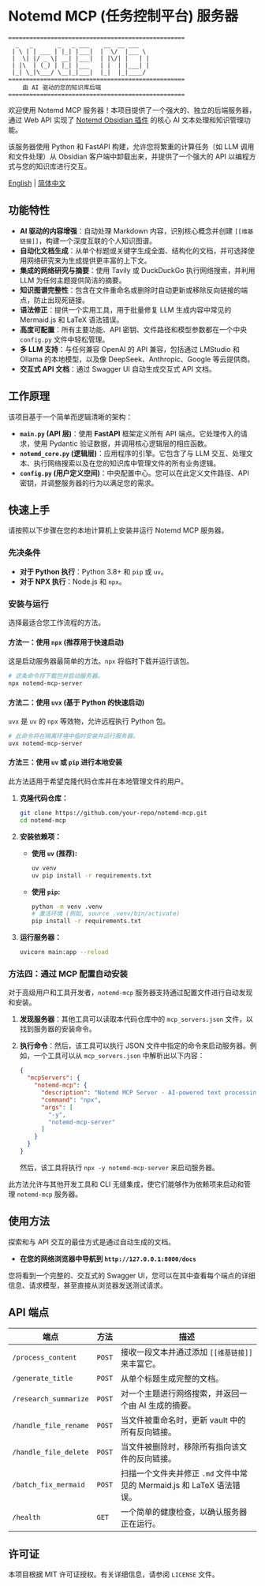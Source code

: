 # Notemd MCP (任务控制平台) 服务器

```
==================================================
  _   _       _   _ ___    __  __ ___
 | \ | | ___ | |_| |___|  |  \/  |___ \
 |  \| |/ _ \| __| |___|  | |\/| |   | |
 | |\  | (_) | |_| |___   | |  | |___| |
 |_| \_|\___/ \__|_|___|  |_|  |_|____/
==================================================
    由 AI 驱动的您的知识库后端
==================================================
```

欢迎使用 Notemd MCP 服务器！本项目提供了一个强大的、独立的后端服务器，通过 Web API 实现了 [Notemd Obsidian 插件](https://github.com/Jacobinwwey/obsidian-NotEMD) 的核心 AI 文本处理和知识管理功能。

该服务器使用 Python 和 FastAPI 构建，允许您将繁重的计算任务（如 LLM 调用和文件处理）从 Obsidian 客户端中卸载出来，并提供了一个强大的 API 以编程方式与您的知识库进行交互。

[English](./README.md) | [简体中文](./README_zh.md)

## 功能特性

-   **AI 驱动的内容增强**：自动处理 Markdown 内容，识别核心概念并创建 `[[维基链接]]`，构建一个深度互联的个人知识图谱。
-   **自动化文档生成**：从单个标题或关键字生成全面、结构化的文档，并可选择使用网络研究来为生成提供更丰富的上下文。
-   **集成的网络研究与摘要**：使用 Tavily 或 DuckDuckGo 执行网络搜索，并利用 LLM 为任何主题提供简洁的摘要。
-   **知识图谱完整性**：包含在文件重命名或删除时自动更新或移除反向链接的端点，防止出现死链接。
-   **语法修正**：提供一个实用工具，用于批量修复 LLM 生成内容中常见的 Mermaid.js 和 LaTeX 语法错误。
-   **高度可配置**：所有主要功能、API 密钥、文件路径和模型参数都在一个中央 `config.py` 文件中轻松管理。
-   **多 LLM 支持**：与任何兼容 OpenAI 的 API 兼容，包括通过 LMStudio 和 Ollama 的本地模型，以及像 DeepSeek、Anthropic、Google 等云提供商。
-   **交互式 API 文档**：通过 Swagger UI 自动生成交互式 API 文档。

## 工作原理

该项目基于一个简单而逻辑清晰的架构：

-   **`main.py` (API 层)**：使用 **FastAPI** 框架定义所有 API 端点。它处理传入的请求，使用 Pydantic 验证数据，并调用核心逻辑层的相应函数。
-   **`notemd_core.py` (逻辑层)**：应用程序的引擎。它包含了与 LLM 交互、处理文本、执行网络搜索以及在您的知识库中管理文件的所有业务逻辑。
-   **`config.py` (用户定义空间)**：中央配置中心。您可以在此定义文件路径、API 密钥，并调整服务器的行为以满足您的需求。

## 快速上手

请按照以下步骤在您的本地计算机上安装并运行 Notemd MCP 服务器。

### 先决条件

-   **对于 Python 执行**：Python 3.8+ 和 `pip` 或 `uv`。
-   **对于 NPX 执行**：Node.js 和 `npx`。

### 安装与运行

选择最适合您工作流程的方法。

#### 方法一：使用 `npx` (推荐用于快速启动)

这是启动服务器最简单的方法。`npx` 将临时下载并运行该包。

```bash
# 这条命令将下载包并启动服务器。
npx notemd-mcp-server
```

#### 方法二：使用 `uvx` (基于 Python 的快速启动)

`uvx` 是 `uv` 的 `npx` 等效物，允许远程执行 Python 包。

```bash
# 此命令将在隔离环境中临时安装并运行服务器。
uvx notemd-mcp-server
```

#### 方法三：使用 `uv` 或 `pip` 进行本地安装

此方法适用于希望克隆代码仓库并在本地管理文件的用户。

1.  **克隆代码仓库：**
    ```bash
    git clone https://github.com/your-repo/notemd-mcp.git
    cd notemd-mcp
    ```

2.  **安装依赖项：**
    *   **使用 `uv` (推荐):**
        ```bash
        uv venv
        uv pip install -r requirements.txt
        ```
    *   **使用 `pip`:**
        ```bash
        python -m venv .venv
        # 激活环境 (例如, source .venv/bin/activate)
        pip install -r requirements.txt
        ```

3.  **运行服务器：**
    ```bash
    uvicorn main:app --reload
    ```

### 方法四：通过 MCP 配置自动安装

对于高级用户和工具开发者，`notemd-mcp` 服务器支持通过配置文件进行自动发现和安装。

1.  **发现服务器**：其他工具可以读取本代码仓库中的 `mcp_servers.json` 文件，以找到服务器的安装命令。

2.  **执行命令**：然后，该工具可以执行 JSON 文件中指定的命令来启动服务器。例如，一个工具可以从 `mcp_servers.json` 中解析出以下内容：

    ```json
    {
      "mcpServers": {
        "notemd-mcp": {
          "description": "Notemd MCP Server - AI-powered text processing and knowledge management for your Markdown files.",
          "command": "npx",
          "args": [
            "-y",
            "notemd-mcp-server"
          ]
        }
      }
    }
    ```

    然后，该工具将执行 `npx -y notemd-mcp-server` 来启动服务器。

此方法允许与其他开发工具和 CLI 无缝集成，使它们能够作为依赖项来启动和管理 `notemd-mcp` 服务器。

## 使用方法

探索和与 API 交互的最佳方式是通过自动生成的文档。

-   **在您的网络浏览器中导航到 `http://127.0.0.1:8000/docs`**

您将看到一个完整的、交互式的 Swagger UI，您可以在其中查看每个端点的详细信息、请求模型，甚至直接从浏览器发送测试请求。

## API 端点

| 端点                          | 方法   | 描述                                                                        |
| ----------------------------- | ------ | --------------------------------------------------------------------------- |
| `/process_content`            | `POST` | 接收一段文本并通过添加 `[[维基链接]]` 来丰富它。                            |
| `/generate_title`             | `POST` | 从单个标题生成完整的文档。                                                  |
| `/research_summarize`         | `POST` | 对一个主题进行网络搜索，并返回一个由 AI 生成的摘要。                        |
| `/handle_file_rename`         | `POST` | 当文件被重命名时，更新 vault 中的所有反向链接。                             |
| `/handle_file_delete`         | `POST` | 当文件被删除时，移除所有指向该文件的反向链接。                              |
| `/batch_fix_mermaid`          | `POST` | 扫描一个文件夹并修正 `.md` 文件中常见的 Mermaid.js 和 LaTeX 语法错误。      |
| `/health`                     | `GET`  | 一个简单的健康检查，以确认服务器正在运行。                                  |

## 许可证

本项目根据 MIT 许可证授权。有关详细信息，请参阅 `LICENSE` 文件。


